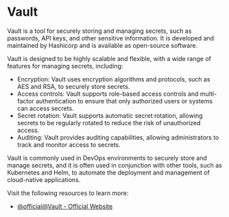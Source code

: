 # Vault

Vault is a tool for securely storing and managing secrets, such as passwords, API keys, and other sensitive information. It is developed and maintained by Hashicorp and is available as open-source software.

Vault is designed to be highly scalable and flexible, with a wide range of features for managing secrets, including:

- Encryption: Vault uses encryption algorithms and protocols, such as AES and RSA, to securely store secrets.
- Access controls: Vault supports role-based access controls and multi-factor authentication to ensure that only authorized users or systems can access secrets.
- Secret rotation: Vault supports automatic secret rotation, allowing secrets to be regularly rotated to reduce the risk of unauthorized access.
- Auditing: Vault provides auditing capabilities, allowing administrators to track and monitor access to secrets.

Vault is commonly used in DevOps environments to securely store and manage secrets, and it is often used in conjunction with other tools, such as Kubernetes and Helm, to automate the deployment and management of cloud-native applications.

Visit the following resources to learn more:

- [@official@Vault - Official Website](https://www.vaultproject.io/)
